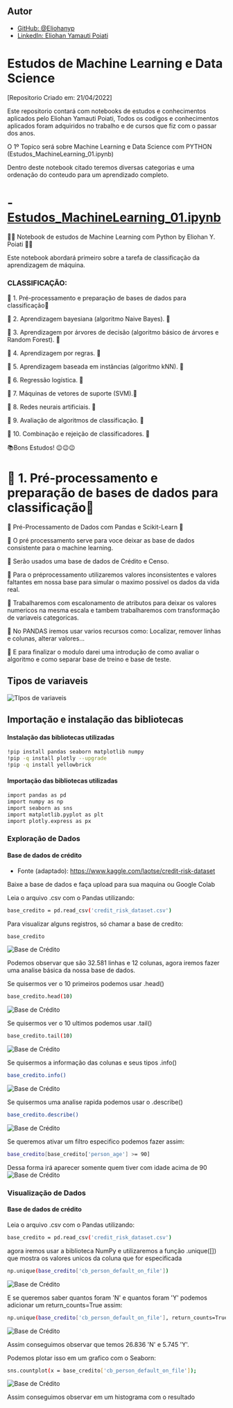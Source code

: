 
## Autor

- [GitHub: @Eliohanyp](https://github.com/Eliohanyp)
- [LinkedIn: Eliohan Yamauti Poiati](https://www.linkedin.com/in/eliohanyp/)


# Estudos de Machine Learning e Data Science

[Repositorio Criado em: 21/04/2022]

Este repositorio contará com notebooks de estudos e conhecimentos aplicados pelo Eliohan Yamauti Poiati, Todos os codigos e conhecimentos aplicados foram adquiridos no trabalho e de cursos que fiz com o passar dos anos.

O 1º Topico será sobre Machine Learning e Data Science com PYTHON (Estudos_MachineLearning_01.ipynb)

Dentro deste notebook citado teremos diversas categorias e uma ordenação do conteudo para um aprendizado completo.

# - [Estudos_MachineLearning_01.ipynb](https://colab.research.google.com/drive/1uyD39XFVo-tEezW6q58shNrX-BqAjCEU?usp=sharing)

👨‍💻 Notebook de estudos de Machine Learning com Python by Eliohan Y. Poiati 👨‍💻

Este notebook abordará primeiro sobre a tarefa de classificação da aprendizagem de máquina.

### CLASSIFICAÇÃO: 

🔸 1. Pré-processamento e preparação de bases de dados para classificação🔸

🔸 2. Aprendizagem bayesiana (algoritmo Naive Bayes). 🔸

🔸 3. Aprendizagem por árvores de decisão (algoritmo básico de árvores e Random Forest). 🔸

🔸 4. Aprendizagem por regras. 🔸

🔸 5. Aprendizagem baseada em instâncias (algoritmo kNN). 🔸

🔸 6. Regressão logística. 🔸

🔸 7. Máquinas de vetores de suporte (SVM).🔸

🔸 8. Redes neurais artificiais. 🔸

🔸 9. Avaliação de algoritmos de classificação. 🔸

🔸 10. Combinação e rejeição de classificadores. 🔸

📚Bons Estudos!  😉😉😉

# 🔸 1. Pré-processamento e preparação de bases de dados para classificação🔸
🔧 Pré-Processamento de Dados com Pandas e Scikit-Learn 🔧

🔸 O pré processamento serve para voce deixar as base de dados consistente para o machine learning.

🔸 Serão usados uma base de dados de Crédito e Censo.

🔸 Para o préprocessamento utilizaremos valores inconsistentes e valores faltantes em nossa base para simular o maximo possivel os dados da vida real.

🔸 Trabalharemos com escalonamento de atributos para deixar os valores numericos na mesma escala e tambem trabalharemos com transformação de variaveis categoricas.

🔸 No PANDAS iremos usar varios recursos como: Localizar, remover linhas e colunas, alterar valores... 

🔸 E para finalizar o modulo darei uma introdução de como avaliar o algoritmo e como separar base de treino e base de teste.

## Tipos de variaveis

![TIpos de variaveis](https://raw.githubusercontent.com/Eliohanyp/Ciencia_de_Dados/f512f68879c14b9d3013a8a9b9fef3b7ff07356d/Images_ML-DS/Tipos%20de%20Vari%C3%A1veis.PNG)

## Importação e instalação das bibliotecas
#### Instalação das bibliotecas utilizadas

```bash
!pip install pandas seaborn matplotlib numpy
!pip -q install plotly --upgrade
!pip -q install yellowbrick
```
#### Importação das bibliotecas utilizadas

```bash
import pandas as pd
import numpy as np
import seaborn as sns
import matplotlib.pyplot as plt
import plotly.express as px
```
### Exploração de Dados
#### Base de dados de crédito 

 * Fonte (adaptado): https://www.kaggle.com/laotse/credit-risk-dataset

Baixe a base de dados e faça upload para sua maquina ou Google Colab

Leia o arquivo .csv com o Pandas utilizando: 
```bash
base_credito = pd.read_csv('credit_risk_dataset.csv')
```
Para visualizar alguns registros, só chamar a base de credito:
```bash
base_credito
```
![Base de Crédito](https://raw.githubusercontent.com/Eliohanyp/Ciencia_de_Dados/main/Images_ML-DS/Base_credito.PNG)

Podemos observar que são 32.581 linhas e 12 colunas, agora iremos fazer uma analise básica da nossa base de dados.

Se quisermos ver o 10 primeiros podemos usar .head()
```bash
base_credito.head(10)
```
![Base de Crédito](https://raw.githubusercontent.com/Eliohanyp/Ciencia_de_Dados/main/Images_ML-DS/Base_credito_head.PNG)

Se quisermos ver o 10 ultimos podemos usar .tail()
```bash
base_credito.tail(10)
```
![Base de Crédito](https://raw.githubusercontent.com/Eliohanyp/Ciencia_de_Dados/main/Images_ML-DS/Base_credito_tail.PNG)

Se quisermos a informação das colunas e seus tipos .info()
```bash
base_credito.info()
```
![Base de Crédito](https://raw.githubusercontent.com/Eliohanyp/Ciencia_de_Dados/main/Images_ML-DS/Base_credito_info.PNG)

Se quisermos uma analise rapida podemos usar o .describe()
```bash
base_credito.describe()
```
![Base de Crédito](https://raw.githubusercontent.com/Eliohanyp/Ciencia_de_Dados/main/Images_ML-DS/Base_credito_describe.PNG)

Se queremos ativar um filtro especifico podemos fazer assim: 
```bash
base_credito[base_credito['person_age'] >= 90]
```
Dessa forma irá aparecer somente quem tiver com idade acima de 90
![Base de Crédito](https://raw.githubusercontent.com/Eliohanyp/Ciencia_de_Dados/main/Images_ML-DS/Base_credito_idade.PNG)

### Visualização de Dados
#### Base de dados de crédito 
Leia o arquivo .csv com o Pandas utilizando: 
```bash
base_credito = pd.read_csv('credit_risk_dataset.csv')
```
agora iremos usar a biblioteca NumPy e utilizaremos a função .unique([]) que mostra os valores unicos da coluna que for especificada
```bash
np.unique(base_credito['cb_person_default_on_file'])
```
![Base de Crédito](https://raw.githubusercontent.com/Eliohanyp/Ciencia_de_Dados/main/Images_ML-DS/np_unique.PNG)

E se queremos saber quantos foram 'N' e quantos foram 'Y' podemos adicionar um return_counts=True assim:
```bash
np.unique(base_credito['cb_person_default_on_file'], return_counts=True)
```
![Base de Crédito](https://raw.githubusercontent.com/Eliohanyp/Ciencia_de_Dados/main/Images_ML-DS/np_unique_count.PNG)

Assim conseguimos observar que temos 26.836 'N' e 5.745 'Y'.


Podemos plotar isso em um grafico com o Seaborn:
```bash
sns.countplot(x = base_credito['cb_person_default_on_file']);
```
![Base de Crédito](https://raw.githubusercontent.com/Eliohanyp/Ciencia_de_Dados/main/Images_ML-DS/Grafico.PNG)

Assim conseguimos observar em um histograma com o resultado
